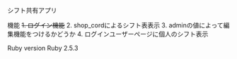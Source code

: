 
シフト共有アプリ

機能
~~1. ログイン機能~~
2. shop_cordによるシフト表表示
3. adminの値によって編集機能をつけるかどうか
4. ログインユーザーページに個人のシフト表示

Ruby version
     Ruby 2.5.3
     